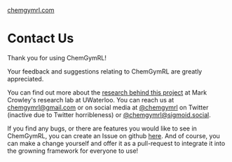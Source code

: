 [chemgymrl.com](https://chemgymrl.com/)

# Contact Us

Thank you for using ChemGymRL!

Your feedback and suggestions relating to ChemGymRL are greatly appreciated.

You can find out more about the [research behind this project](https://markcrowley.ca/chemgymrl/) at Mark Crowley's research lab at UWaterloo.
You can reach us at [chemgymrl@gmail.com](mailto:chemgymrl@gmail.com) or on social media at [@chemgymrl](https://twitter.com/chemgymrl) on Twitter (inactive due to Twitter horribleness) or [@chemgymrl@sigmoid.social](@chemgymrl@sigmoid.social).

If you find any bugs, or there are features you would like to see in ChemGymRL, you can create an Issue on github [here](https://github.com/chemgymrl/chemgymrl/issues). And of course, you can make a change yourself and offer it as a pull-request to integrate it into the growning framework for everyone to use!